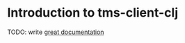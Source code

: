 # Introduction to tms-client-clj

TODO: write [great documentation](http://jacobian.org/writing/great-documentation/what-to-write/)
